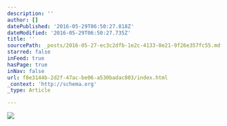 ```yaml
---
description: ''
author: []
datePublished: '2016-05-29T06:50:27.818Z'
dateModified: '2016-05-29T06:50:27.735Z'
title: ''
sourcePath: _posts/2016-05-27-ec3c2dfb-1e2c-4133-8e21-9f26e357fc55.md
starred: false
inFeed: true
hasPage: true
inNav: false
url: f8e3144b-2d2f-47ac-be06-a530badac803/index.html
_context: 'http://schema.org'
_type: Article

---
```

![](https://the-grid-user-content.s3-us-west-2.amazonaws.com/50e42bcb-72c7-4345-a011-6484ee37c1ad.jpg)
